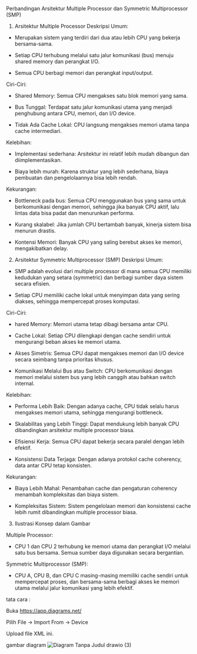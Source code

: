 Perbandingan Arsitektur Multiple Processor dan Symmetric Multiprocessor (SMP)
1. Arsitektur Multiple Processor
Deskripsi Umum:

- Merupakan sistem yang terdiri dari dua atau lebih CPU yang bekerja bersama-sama.

- Setiap CPU terhubung melalui satu jalur komunikasi (bus) menuju shared memory dan perangkat I/O.

- Semua CPU berbagi memori dan perangkat input/output.

Ciri-Ciri:

- Shared Memory: Semua CPU mengakses satu blok memori yang sama.

- Bus Tunggal: Terdapat satu jalur komunikasi utama yang menjadi penghubung antara CPU, memori, dan I/O device.

- Tidak Ada Cache Lokal: CPU langsung mengakses memori utama tanpa cache intermediari.

Kelebihan:

- Implementasi sederhana: Arsitektur ini relatif lebih mudah dibangun dan diimplementasikan.

- Biaya lebih murah: Karena struktur yang lebih sederhana, biaya pembuatan dan pengelolaannya bisa lebih rendah.

Kekurangan:

- Bottleneck pada bus: Semua CPU menggunakan bus yang sama untuk berkomunikasi dengan memori, sehingga jika banyak CPU aktif, lalu lintas data bisa padat dan menurunkan performa.

- Kurang skalabel: Jika jumlah CPU bertambah banyak, kinerja sistem bisa menurun drastis.

- Kontensi Memori: Banyak CPU yang saling berebut akses ke memori, mengakibatkan delay.

2. Arsitektur Symmetric Multiprocessor (SMP)
Deskripsi Umum:

- SMP adalah evolusi dari multiple processor di mana semua CPU memiliki kedudukan yang setara (symmetric) dan berbagi sumber daya sistem secara efisien.

- Setiap CPU memiliki cache lokal untuk menyimpan data yang sering diakses, sehingga mempercepat proses komputasi.

Ciri-Ciri:

- hared Memory: Memori utama tetap dibagi bersama antar CPU.

- Cache Lokal: Setiap CPU dilengkapi dengan cache sendiri untuk mengurangi beban akses ke memori utama.

- Akses Simetris: Semua CPU dapat mengakses memori dan I/O device secara seimbang tanpa prioritas khusus.

- Komunikasi Melalui Bus atau Switch: CPU berkomunikasi dengan memori melalui sistem bus yang lebih canggih atau bahkan switch internal.

Kelebihan:

- Performa Lebih Baik: Dengan adanya cache, CPU tidak selalu harus mengakses memori utama, sehingga mengurangi bottleneck.

- Skalabilitas yang Lebih Tinggi: Dapat mendukung lebih banyak CPU dibandingkan arsitektur multiple processor biasa.

- Efisiensi Kerja: Semua CPU dapat bekerja secara paralel dengan lebih efektif.

- Konsistensi Data Terjaga: Dengan adanya protokol cache coherency, data antar CPU tetap konsisten.

Kekurangan:

- Biaya Lebih Mahal: Penambahan cache dan pengaturan coherency menambah kompleksitas dan biaya sistem.

- Kompleksitas Sistem: Sistem pengelolaan memori dan konsistensi cache lebih rumit dibandingkan multiple processor biasa.

3. Ilustrasi Konsep dalam Gambar
   
Multiple Processor:
- CPU 1 dan CPU 2 terhubung ke memori utama dan perangkat I/O melalui satu bus bersama. Semua sumber daya digunakan secara bergantian.

Symmetric Multiprocessor (SMP):
- CPU A, CPU B, dan CPU C masing-masing memiliki cache sendiri untuk mempercepat proses, dan bersama-sama berbagi akses ke memori utama melalui jalur komunikasi yang lebih 
  efektif.



tata cara :

Buka https://app.diagrams.net/

Pilih File → Import From → Device

Upload file XML ini.

gambar diagram
![Diagram Tanpa Judul drawio (3)](https://github.com/user-attachments/assets/094a0d64-4190-4462-9aff-f17a22ffbc23)






